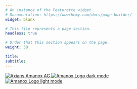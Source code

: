 ```yaml
---
# An instance of the Featurette widget.
# Documentation: https://wowchemy.com/docs/page-builder/
widget: blank

# This file represents a page section.
headless: true

# Order that this section appears on the page.
weight: 30

title:
subtitle:
---
```

<div class="fun">
  <a href="https://www.amanox.ch/">
    <img src="/amanox.svg" class="amanox" alt="Axians Amanox AG">
    <!-- Dunkles Logo für den Light Mode -->
    <img src="/amanox-dark-mode.svg" class="amanox-dark-mode" alt="Amanox Logo dark mode">
    <!-- Helles Logo für den Dark Mode -->
    <img src="/amanox-light-mode.svg" class="amanox-light-mode" alt="Amanox Logo light mode">
  </a>
</div>
